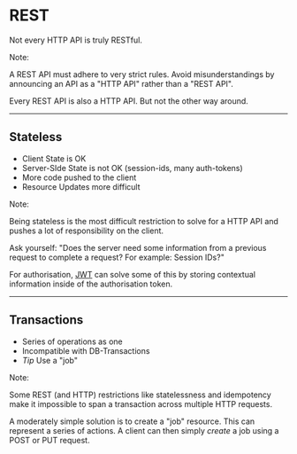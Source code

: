# REST

Not every HTTP API is truly RESTful.

Note:

A REST API must adhere to very strict rules. Avoid misunderstandings by
announcing an API as a "HTTP API" rather than a "REST API".

Every REST API is also a HTTP API. But not the other way around.

---

## Stateless

* Client State is OK
* Server-SIde State is not OK (session-ids, many auth-tokens)
* More code pushed to the client
* Resource Updates more difficult

Note:

Being stateless is the most difficult restriction to solve for a HTTP API and
pushes a lot of responsibility on the client.

Ask yourself: "Does the server need some information from a previous request to
complete a request? For example: Session IDs?"

For authorisation, [JWT][jwt] can solve some of this by storing contextual
information inside of the authorisation token.

[jwt]: https://jwt.io

---

## Transactions

* Series of operations as one
* Incompatible with DB-Transactions
* *Tip* Use a "job"

Note:

Some REST (and HTTP) restrictions like statelessness and idempotency make it
impossible to span a transaction across multiple HTTP requests.

A moderately simple solution is to create a "job" resource. This can represent
a series of actions. A client can then simply *create* a job using a POST or
PUT request.
